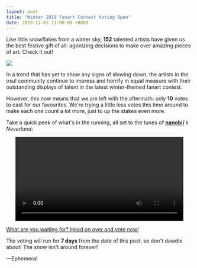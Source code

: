 ```yaml
---
layout: post
title: "Winter 2019 Fanart Contest Voting Open"
date: 2019-12-03 11:00:00 +0000
---
```


Like little snowflakes from a winter sky, **152** talented artists have given us the best festive gift of all: agonizing decisions to make over amazing pieces of art. Check it out!

![](https://assets.ppy.sh/contests/82/header.jpg)

In a trend that has yet to show any signs of slowing down, the artists in the osu! community continue to impress and horrify in equal measure with their outstanding displays of talent in the latest winter-themed fanart contest.

However, this now means that we are left with the aftermath: only **10** votes to cast for our favourites. We're trying a little less votes this time around to make each one count a lot more, just to up the stakes even more.

Take a quick peek of what's in the running, all set to the tunes of **[nanobii](https://osu.ppy.sh/beatmaps/artists/10)**'s *Neverland*:

<div align="center">
    <video width="90%" controls>
        <source src="https://assets.ppy.sh/contests/82/winter2019-fanart-feature.mp4" type="video/mp4" preload="none">
        <script>
            var video = document.currentScript.parentElement;
            video.volume = 0.8;
        </script>
    </video>
</div>

[What are you waiting for? Head on over and vote now!](https://osu.ppy.sh/community/contests/82)

The voting will run for **7 days** from the date of this post, so don't dawdle about! The snow isn't around forever!

—Ephemeral
